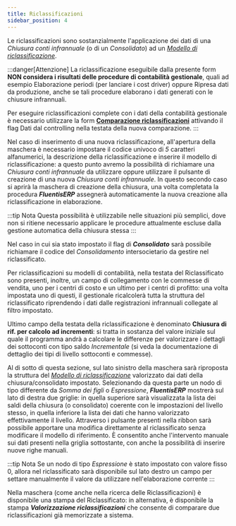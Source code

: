 ```yaml
---
title: Riclassificazioni
sidebar_position: 4
---
```


Le riclassificazioni sono sostanzialmente l'applicazione dei dati di una *Chiusura conti infrannuale* (o di un *Consolidato*) ad un [*Modello di riclassificazione*](/docs/controlling/reclassifications/create-reclassification-model).

:::danger[Attenzione]
La riclassificazione eseguibile dalla presente form **NON considera i risultati delle procedure di contabilità gestionale**, quali ad esempio Elaborazione periodi (per lanciare i cost driver) oppure Ripresa dati da produzione, anche se tali procedure elaborano i dati generati con le chiusure infrannuali.

Per eseguire riclassificazioni complete con i dati della contabilità gestionale è necessario utilizzare la form [**Comparazione riclassificazioni**](/docs/controlling/reclassifications/comparations) attivando il flag Dati dal controlling nella testata della nuova comparazione.
:::

Nel caso di inserimento di una nuova riclassificazione, all'apertura della maschera è necessario impostare il codice univoco di *5* caratteri alfanumerici, la descrizione della riclassificazione e inserire il modello di riclassificazione: a questo punto avremo la possibilità di richiamare una *Chiusura conti infrannuale* da utilizzare oppure utilizzare il pulsante di creazione di una nuova *Chiusura conti infrannuale*. In questo secondo caso si aprirà la maschera di creazione della chiusura, una volta completata la procedura ***FluentisERP*** assegnerà automaticamente la nuova creazione alla riclassificazione in elaborazione.

:::tip Nota
Questa possibilità è utilizzabile nelle situazioni più semplici, dove non si ritiene necessario applicare le procedure attualmente escluse dalla gestione automatica della chiusura stessa
:::

Nel caso in cui sia stato impostato il flag di ***Consolidato*** sarà possibile richiamare il codice del *Consolidamento* intersocietario da gestire nel riclassificato.

Per riclassificazioni su modelli di contabilità, nella testata del Riclassificato sono presenti, inoltre, un campo di collegamento con le commesse di vendita, uno per i centri di costo e un ultimo per i centri di profitto: una volta impostata uno di questi, il gestionale ricalcolerà tutta la struttura del riclassificato riprendendo i dati dalle registrazioni infrannuali collegate al filtro impostato.

Ultimo campo della testata della riclassificazione è denominato **Chiusura di rif. per calcolo ad incrementi**: si tratta in sostanza del valore iniziale sul quale il programma andrà a calcolare le differenze per valorizzare i dettagli dei sottoconti con tipo saldo *Incrementale* (si veda la documentazione di dettaglio dei tipi di livello sottoconti e commesse).

Al di sotto di questa sezione, sul lato sinistro della maschera sarà riproposta la struttura del [*Modello di riclassificazione*](/docs/controlling/reclassifications/create-reclassification-model) valorizzato dai dati della chiusura/consolidato impostato. Selezionando da questa parte un nodo di tipo differente da *Somma dei figli* o *Espressione*, ***FluentisERP*** mostrerà sul lato di destra due griglie: in quella superiore sarà visualizzata la lista dei saldi della chiusura (o consolidato) coerente con le impostazioni del livello stesso, in quella inferiore la lista dei dati che hanno valorizzato effettivamente il livello. Attraverso i pulsante presenti nella ribbon sarà possibile apportare una modifica direttamente al riclassificato senza modificare il modello di riferimento. È consentito anche l'intervento manuale sui dati presenti nella griglia sottostante, con anche la possibilità di inserire nuove righe manuali.

:::tip Nota
Se un nodo di tipo *Espressione* è stato impostato con valore fisso 0, allora nel riclassificato sarà disponibile sul lato destro un campo per settare manualmente il valore da utilizzare nell'elaborazione corrente
:::

Nella maschera (come anche nella ricerca delle Riclassificazioni) è disponibile una stampa del Riclassificato: in alternativa, è disponibile la stampa ***Valorizzazione riclassificazioni*** che consente di comparare due riclassificazioni già memorizzate a sistema.

